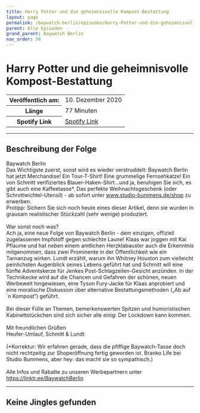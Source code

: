 ```yaml
---
title: Harry Potter und die geheimnisvolle Kompost-Bestattung
layout: page
permalink: /baywatch-berlin/episoden/Harry-Potter-und-die-geheimnisvolle-Kompost-Bestattung
parent: Alle Episoden
grand_parent: Baywatch Berlin
nav_order: 56
---
```


# Harry Potter und die geheimnisvolle Kompost-Bestattung
<table class="resp-table dcf-table dcf-table-responsive dcf-table-bordered dcf-table-striped dcf-w-100%">
                    <tbody>
                        <tr>
                            <th scope="row">Veröffentlich am:</th>
                            <td data-label="Veröffentlich am:">10. Dezember 2020</td>
                        </tr>
                        <tr>
                            <th scope="row">Länge </th>
                            <td data-label="Länge ">77 Minuten</td>
                        </tr><tr>
                                <th scope="row">Spotify Link</th>
                                <td data-label="Spotify Link"><a href="https://open.spotify.com/episode/5OUDWtcmcmPYya3ht1lLGP">Spotify Link</a></td>
                            </tr></tbody>
                </table>

***

## Beschreibung der Folge

<div>
Baywatch Berlin <br> Das Wichtigste zuerst, sonst wird es wieder verstruddelt: Baywatch Berlin hat jetzt Merchandise! Ein Tour-T-Shirt! Eine grummelige Fernsehkatze! Ein von Schmitt verifiziertes Blauer-Haken-Shirt…und ja, beruhigen Sie sich, es gibt auch eine Kaffeetasse*. Das perfekte Weihnachtsgeschenk (oder Schrottwichtel-Utensil) - ab sofort unter <a href="www.studio-bummens.de/shop">www.studio-bummens.de/shop</a> zu erwerben.  <br> Protipp: Sichern  Sie sich noch heute eines dieser  Artikel, denn sie wurden in grausam realistischer Stückzahl (sehr wenige) produziert.  <br>  <br> War sonst noch was?  <br> Ach ja, eine neue Folge von Baywatch Berlin - dem einzigen, offiziell zugelassenen Impfstoff gegen schlechte Laune! Klaas war joggen mit Kai Pflaume und hat neben einem amtlichen Herzklabauster auch die Erkenntnis mitgenommen, dass zwei Prominente in der Öffentlichkeit wie ein Tarnanzug wirken. Lundt erzählt, warum ihn Whitney Houston zum vielleicht peinlichsten Augenblick seines Lebens geführt hat und Schmitt will eine fünfte Adventskerze für Jenkes Post-Schlagzeilen-Gesicht anzünden. In der Technikecke wird auf die Chancen und Gefahren der schönen, neuen Werbewelt hingewiesen, eine Tyson Fury-Jacke für Klaas anprobiert und eine moralische Diskussion über alternative Bestattungsmethoden („Ab auf´n Kompost“) geführt.  <br>  <br> Bei dieser Fülle an Themen, bemerkenswerten Spitzen und humoristischen Kabinettstückchen sind sich sicher alle einig: Der Lockdown kann kommen.  <br>  <br> Mit freundlichen Grüßen <br> Heufer-Umlauf, Schmitt & Lundt <br>  <br> (*Korrektur: Wir erfahren gerade, dass die pfiffige Baywatch-Tasse doch nicht rechtzeitig zur Shoperöffnung fertig geworden ist. Branko Life bei Studio Bummens, aber hey: das macht sie so sympathisch.) <br>  <br> Alle Infos und Rabatte zu unseren Werbepartnern unter <a href="https://linktr.ee/BaywatchBerlin">https://linktr.ee/BaywatchBerlin</a>  
</div>

***

## Keine Jingles gefunden